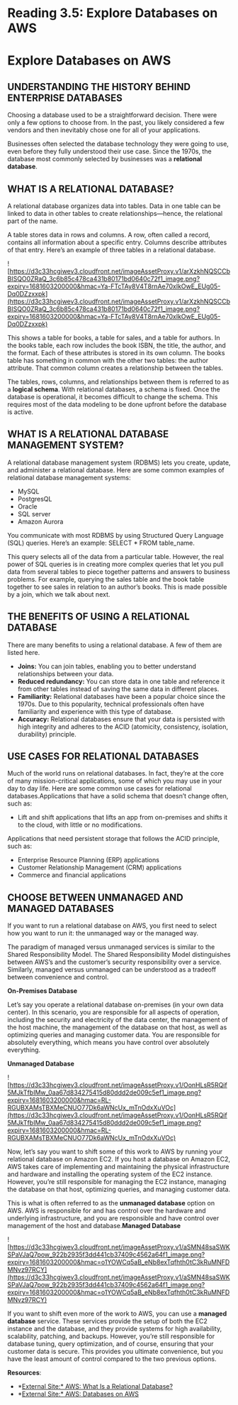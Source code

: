 # Reading 3.5: Explore Databases on AWS

# **Explore Databases on AWS**

## **UNDERSTANDING THE HISTORY BEHIND ENTERPRISE DATABASES**

Choosing a database used to be a straightforward decision. There were only a few options to choose from. In the past, you likely considered a few vendors and then inevitably chose one for all of your applications.

Businesses often selected the database technology they were going to use, even before they fully understood their use case. Since the 1970s, the database most commonly selected by businesses was a **relational database**.

## **WHAT IS A RELATIONAL DATABASE?**

A relational database organizes data into tables. Data in one table can be linked to data in other tables to create relationships—hence, the relational part of the name.

A table stores data in rows and columns. A row, often called a record, contains all information about a specific entry. Columns describe attributes of that entry. Here’s an example of three tables in a relational database.

![https://d3c33hcgiwev3.cloudfront.net/imageAssetProxy.v1/arXzkhNQSCCbBISQO0ZRaQ_3c6b85c478ca431b80171bd0640c72f1_image.png?expiry=1681603200000&hmac=Ya-FTcTAy8V4T8rnAe70xIkOwE_EUg05-Dq0DZzxxpk](https://d3c33hcgiwev3.cloudfront.net/imageAssetProxy.v1/arXzkhNQSCCbBISQO0ZRaQ_3c6b85c478ca431b80171bd0640c72f1_image.png?expiry=1681603200000&hmac=Ya-FTcTAy8V4T8rnAe70xIkOwE_EUg05-Dq0DZzxxpk)

This shows a table for books, a table for sales, and a table for authors. In the books table, each row includes the book ISBN, the title, the author, and the format. Each of these attributes is stored in its own column. The books table has something in common with the other two tables: the author attribute. That common column creates a relationship between the tables.

The tables, rows, columns, and relationships between them is referred to as a **logical schema**. With relational databases, a schema is fixed. Once the database is operational, it becomes difficult to change the schema. This requires most of the data modeling to be done upfront before the database is active.

## **WHAT IS A RELATIONAL DATABASE MANAGEMENT SYSTEM?**

A relational database management system (RDBMS) lets you create, update, and administer a relational database. Here are some common examples of relational database management systems:

- MySQL
- PostgresQL
- Oracle
- SQL server
- Amazon Aurora

You communicate with most RDBMS by using Structured Query Language (SQL) queries. Here’s an example: SELECT * FROM table_name.

This query selects all of the data from a particular table. However, the real power of SQL queries is in creating more complex queries that let you pull data from several tables to piece together patterns and answers to business problems. For example, querying the sales table and the book table together to see sales in relation to an author’s books. This is made possible by a join, which we talk about next.

## **THE BENEFITS OF USING A RELATIONAL DATABASE**

There are many benefits to using a relational database. A few of them are listed here.

- **Joins:** You can join tables, enabling you to better understand relationships between your data.
- **Reduced redundancy:** You can store data in one table and reference it from other tables instead of saving the same data in different places.
- **Familiarity:** Relational databases have been a popular choice since the 1970s. Due to this popularity, technical professionals often have familiarity and experience with this type of database.
- **Accuracy:** Relational databases ensure that your data is persisted with high integrity and adheres to the ACID (atomicity, consistency, isolation, durability) principle.

## **USE CASES FOR RELATIONAL DATABASES**

Much of the world runs on relational databases. In fact, they’re at the core of many mission-critical applications, some of which you may use in your day to day life. Here are some common use cases for relational databases.Applications that have a solid schema that doesn’t change often, such as:

- Lift and shift applications that lifts an app from on-premises and shifts it to the cloud, with little or no modifications.

Applications that need persistent storage that follows the ACID principle, such as:

- Enterprise Resource Planning (ERP) applications
- Customer Relationship Management (CRM) applications
- Commerce and financial applications

## **CHOOSE BETWEEN UNMANAGED AND MANAGED DATABASES**

If you want to run a relational database on AWS, you first need to select how you want to run it: the unmanaged way or the managed way.

The paradigm of managed versus unmanaged services is similar to the Shared Responsibility Model. The Shared Responsibility Model distinguishes between AWS’s and the customer’s security responsibility over a service. Similarly, managed versus unmanaged can be understood as a tradeoff between convenience and control.

**On-Premises Database**

Let’s say you operate a relational database on-premises (in your own data center). In this scenario, you are responsible for all aspects of operation, including the security and electricity of the data center, the management of the host machine, the management of the database on that host, as well as optimizing queries and managing customer data. You are responsible for absolutely everything, which means you have control over absolutely everything.

**Unmanaged Database**

![https://d3c33hcgiwev3.cloudfront.net/imageAssetProxy.v1/OonHLsR5RQif5MJkTfbIMw_0aa67d834275415d80ddd2de009c5ef1_image.png?expiry=1681603200000&hmac=RL-RGUBXAMsTBXMeCNUO77Dk6aWNcUx_mTnOdxXuVOc](https://d3c33hcgiwev3.cloudfront.net/imageAssetProxy.v1/OonHLsR5RQif5MJkTfbIMw_0aa67d834275415d80ddd2de009c5ef1_image.png?expiry=1681603200000&hmac=RL-RGUBXAMsTBXMeCNUO77Dk6aWNcUx_mTnOdxXuVOc)

Now, let’s say you want to shift some of this work to AWS by running your relational database on Amazon EC2. If you host a database on Amazon EC2, AWS takes care of implementing and maintaining the physical infrastructure and hardware and installing the operating system of the EC2 instance. However, you’re still responsible for managing the EC2 instance, managing the database on that host, optimizing queries, and managing customer data.

This is what is often referred to as the **unmanaged database** option on AWS. AWS is responsible for and has control over the hardware and underlying infrastructure, and you are responsible and have control over management of the host and database.**Managed Database**

![https://d3c33hcgiwev3.cloudfront.net/imageAssetProxy.v1/aSMN48saSWKSPaVJaQ7pow_922b2935f3dd441cb37409c4562a64f1_image.png?expiry=1681603200000&hmac=o1YOWCq5aB_eNb8exTqfhth0tC3kRuMNFDMNvz97RCY](https://d3c33hcgiwev3.cloudfront.net/imageAssetProxy.v1/aSMN48saSWKSPaVJaQ7pow_922b2935f3dd441cb37409c4562a64f1_image.png?expiry=1681603200000&hmac=o1YOWCq5aB_eNb8exTqfhth0tC3kRuMNFDMNvz97RCY)

If you want to shift even more of the work to AWS, you can use a **managed database** service. These services provide the setup of both the EC2 instance and the database, and they provide systems for high availability, scalability, patching, and backups. However, you’re still responsible for database tuning, query optimization, and of course, ensuring that your customer data is secure. This provides you ultimate convenience, but you have the least amount of control compared to the two previous options.

**Resources**:

- *[External Site:* AWS: What Is a Relational Database?](https://aws.amazon.com/relational-database/)
- *[External Site:* AWS: Databases on AWS](https://aws.amazon.com/products/databases/)